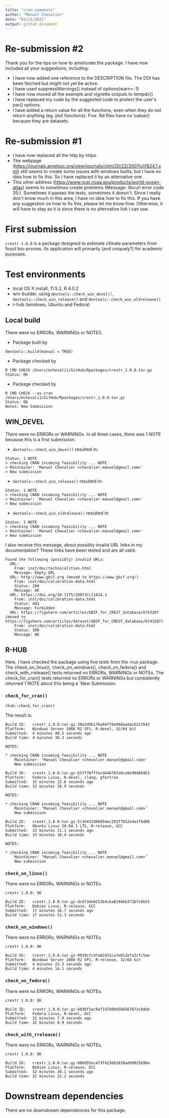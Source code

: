 ```yaml
---
title: "cran-comments"
author: "Manuel Chevalier"
date: "03/11/2021"
output: github_document
---
```


# Re-submission #2

Thank you for the tips on how to ameliorate the package. I have now included all your suggestions, including:

- I have now added one reference to the DESCRIPTION file. The DOI has been fetched but might not yet be active.
- I have used suppressWarnings() instead of options(warn=-1)
- I have now moved all the example and vignette outputs to tempdir()
- I have replaced my code by the suggested code to protect the user's par() options.
- I have added a return value for all the functions, even when they do not return anything (eg. plot functions). Five .Rd files have no \value{} because they are datasets.


# Re-submission #1

- I have now replaced all the http by https.
- The webpage (https://journals.ametsoc.org/view/journals/clim/20/22/2007jcli1824.1.xml) still seems to create some issues with windows builts, but I have no idea how to fix this. So I have replaced it by an alternative one.
- This other address (https://www.ncei.noaa.gov/products/world-ocean-atlas) seems to _sometimes_ create problems (Message: libcurl error code 35:). Sometimes it passes the tests, sometimes it doesn't. Since I really don't know much in this area, I have no idea how to fix this. If you have any suggestion on how to fix this, please let me know how. Otherwise, it will have to stay as it is since there is no alternative link I can use.



# First submission

`crestr 1.0.0` is a package designed to estimate climate parameters from fossil bio-prxoies. Its application will primarily (and uniquely?) for academic purposes.

# Test environments

* local OS X install, 11.5.2, R  4.0.2
* win-builder, using `devtools::check_win_devel()`, `devtools::check_win_release()` and `devtools::check_win_oldrelease()`
* r-hub (windows, Ubuntu and Fedora)


## Local build

There were no ERRORs, WARNINGs or NOTES.

* Package built by
```{r eval = FALSE}
devtools::build(manual = TRUE)
```

* Package checked by
```{bash eval=FALSE}
R CMD CHECK /Users/mchevali1/GitHub/Rpackages/crestr_1.0.0.tar.gz
Status: OK
```

* Package checked by
```{bash eval=FALSE}
R CMD CHECK --as-cran /Users/mchevali1/GitHub/Rpackages/crestr_1.0.0.tar.gz
Status: OK
Notes: New Submission
```

## WIN_DEVEL

There were no ERRORs or WARNINGs. In all three cases, there was 1 NOTE because this is a first submission.

* `devtools::check_win_devel()` resulted in:
```
Status: 1 NOTE
> checking CRAN incoming feasibility ... NOTE
> Maintainer: 'Manuel Chevalier <chevalier.manuel@gmail.com>'
> New submission
```

* `devtools::check_win_release()` resulted in:
```
Status: 1 NOTE
> checking CRAN incoming feasibility ... NOTE
> Maintainer: 'Manuel Chevalier <chevalier.manuel@gmail.com>'
> New submission
```

* `devtools::check_win_oldrelease()` resulted in:
```
Status: 1 NOTE
> checking CRAN incoming feasibility ... NOTE
> Maintainer: 'Manuel Chevalier <chevalier.manuel@gmail.com>'
> New submission
```

I also receive this message, about possibly invalid URL links in my documentation? These links have been tested and are all valid.
```
Found the following (possibly) invalid URLs:
  URL:
    From: inst/doc/technicalities.html
    Message: Empty URL
  URL: http://www.gbif.org (moved to https://www.gbif.org/)
    From: inst/doc/calibration-data.html
    Status: 200
    Message: OK
  URL: https://doi.org/10.1175/2007JCLI1824.1
    From: inst/doc/calibration-data.html
    Status: 403
    Message: Forbidden
  URL: https://figshare.com/articles/GBIF_for_CREST_database/6743207 (moved to https://figshare.com/articles/dataset/GBIF_for_CREST_database/6743207)
    From: inst/doc/calibration-data.html
    Status: 200
    Message: OK
```


## R-HUB

Here, I have checked the package using five tests from the `rhub` package. The check_on_linux(), check_on_windows(), check_on_fedora() and check_with_rrelease() tests returned no ERRORs, WARNINGs or NOTEs. The check_for_cran() tests returned no ERRORs or WARNINGs but consistently returned 1 NOTE about this being a `New Submission.


### `check_for_cran()`


```{r eval=FALSE}
rhub::check_for_cran()
```

The result is:

```
Build ID:	crestr_1.0.0.tar.gz-30e2d9b176a94f78a99daadacb217642
Platform:	Windows Server 2008 R2 SP1, R-devel, 32/64 bit
Submitted:	4 minutes 40.5 seconds ago
Build time:	4 minutes 38.3 seconds

NOTES:

* checking CRAN incoming feasibility ... NOTE
    Maintainer: 'Manuel Chevalier <chevalier.manuel@gmail.com>'
    New submission

```

```
Build ID:	crestr_1.0.0.tar.gz-b57f7bfffecd44678fa9ca9e9946b952
Platform:	Fedora Linux, R-devel, clang, gfortran
Submitted:	32 minutes 22.6 seconds ago
Build time:	32 minutes 18.9 seconds

NOTES:

* checking CRAN incoming feasibility ... NOTE
    Maintainer: ‘Manuel Chevalier <chevalier.manuel@gmail.com>’
    New submission

```

```
Build ID:	crestr_1.0.0.tar.gz-5c3d432d86854ec293f7652eda1f6d06
Platform:	Ubuntu Linux 20.04.1 LTS, R-release, GCC
Submitted:	33 minutes 21.1 seconds ago
Build time:	33 minutes 18.4 seconds

NOTES:

* checking CRAN incoming feasibility ... NOTE
    Maintainer: ‘Manuel Chevalier <chevalier.manuel@gmail.com>’
    New submission

```

### `check_on_linux()`

There were no ERRORs, WARNINGs or NOTEs.

```
crestr 1.0.0: OK

Build ID:	crestr_1.0.0.tar.gz-dc673de0252b4cba8194bb373b7c6b52
Platform:	Debian Linux, R-release, GCC
Submitted:	17 minutes 56.7 seconds ago
Build time:	17 minutes 51.3 seconds
```

### `check_on_windows()`

There were no ERRORs, WARNINGs or NOTEs.

```
crestr 1.0.0: OK

Build ID:	crestr_1.0.0.tar.gz-9919cfcd7a02431ca7e812efa3cfc5ae
Platform:	Windows Server 2008 R2 SP1, R-release, 32/64 bit
Submitted:	4 minutes 22.3 seconds ago
Build time:	4 minutes 14.1 seconds
```

### `check_on_fedora()`

There were no ERRORs, WARNINGs or NOTEs.

```
crestr 1.0.0: OK

Build ID:	crestr_1.0.0.tar.gz-6036f1ec9af147d89d5b6567672c8deb
Platform:	Fedora Linux, R-devel, GCC
Submitted:	32 minutes 7.9 seconds ago
Build time:	32 minutes 0.9 seconds
```

### `check_with_rrelease()`

There were no ERRORs, WARNINGs or NOTEs.

```
crestr 1.0.0: OK

Build ID:	crestr_1.0.0.tar.gz-08b855ec473f423683638ad89025890e
Platform:	Debian Linux, R-release, GCC
Submitted:	32 minutes 30.1 seconds ago
Build time:	32 minutes 22.2 seconds
```

# Downstream dependencies

There are no downstream dependencies for this package.
